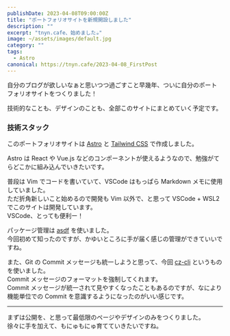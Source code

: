 ```yaml
---
publishDate: 2023-04-08T09:00:00Z
title: "ポートフォリオサイトを新規開設しました"
description: ""
excerpt: "tnyn.cafe、始めました☕"
image: ~/assets/images/default.jpg
category: ""
tags:
  - Astro
canonical: https://tnyn.cafe/2023-04-08_FirstPost
---
```


自分のブログが欲しいなぁと思いつつ過ごすこと早幾年、ついに自分のポートフォリオサイトをつくりました！

技術的なことも、デザインのことも、全部このサイトにまとめていく予定です。

### 技術スタック

このポートフォリオサイトは [Astro](https://astro.build/) と [Tailwind CSS](https://astro.build/) で作成しました。

Astro は React や Vue.js などのコンポーネントが使えるようなので、勉強がてらどこかに組み込んでいきたいです。

普段は Vim でコードを書いていて、VSCode はもっぱら Markdown メモに使用していました。  
ただ折角新しいこと始めるので開発も Vim 以外で、と思って VSCode + WSL2 でこのサイトは開発しています。  
VSCode、とっても便利ー！

パッケージ管理は [asdf](https://asdf-vm.com/) を使いました。  
今回初めて知ったのですが、かゆいところに手が届く感じの管理ができていいですね。

また、Git の Commit メッセージも統一しようと思って、今回 [cz-cli](https://github.com/commitizen/cz-cli) というものを使いました。  
Commit メッセージのフォーマットを強制してくれます。  
Commit メッセージが統一されて見やすくなったこともあるのですが、なにより機能単位での Commit を意識するようになったのがいい感じです。

---

まずは公開を、と思って最低限のページやデザインのみをつくりました。  
徐々に手を加えて、もにゅもにゅ育てていきたいですね。

